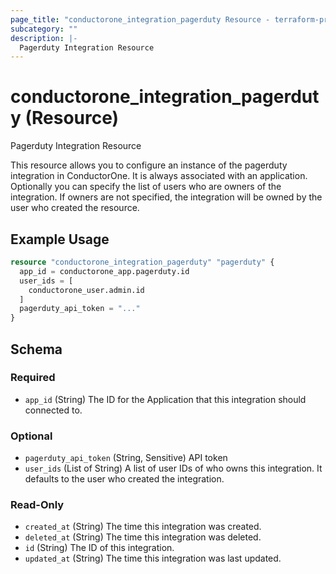 ```yaml
---
page_title: "conductorone_integration_pagerduty Resource - terraform-provider-conductorone"
subcategory: ""
description: |-
  Pagerduty Integration Resource
---
```


# conductorone_integration_pagerduty (Resource)

Pagerduty Integration Resource

This resource allows you to configure an instance of the pagerduty integration in ConductorOne.
It is always associated with an application. Optionally you can specify the list of users who are owners of the integration.
If owners are not specified, the integration will be owned by the user who created the resource.

## Example Usage

```terraform
resource "conductorone_integration_pagerduty" "pagerduty" {
  app_id = conductorone_app.pagerduty.id
  user_ids = [
    conductorone_user.admin.id
  ]
  pagerduty_api_token = "..."
}
```

<!-- schema generated by tfplugindocs -->
## Schema

### Required

- `app_id` (String) The ID for the Application that this integration should connected to.

### Optional

- `pagerduty_api_token` (String, Sensitive) API token
- `user_ids` (List of String) A list of user IDs of who owns this integration. It defaults to the user who created the integration.

### Read-Only

- `created_at` (String) The time this integration was created.
- `deleted_at` (String) The time this integration was deleted.
- `id` (String) The ID of this integration.
- `updated_at` (String) The time this integration was last updated.
